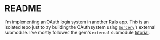 # README

I'm implementing an OAuth login system in another Rails app. This is an isolated repo just to try building the OAuth system using [`Sorcery`](https://github.com/Sorcery/sorcery)'s external submodule.
I've mostly followed the gem's `external` submodule [tutorial](https://github.com/NoamB/sorcery/wiki/External).